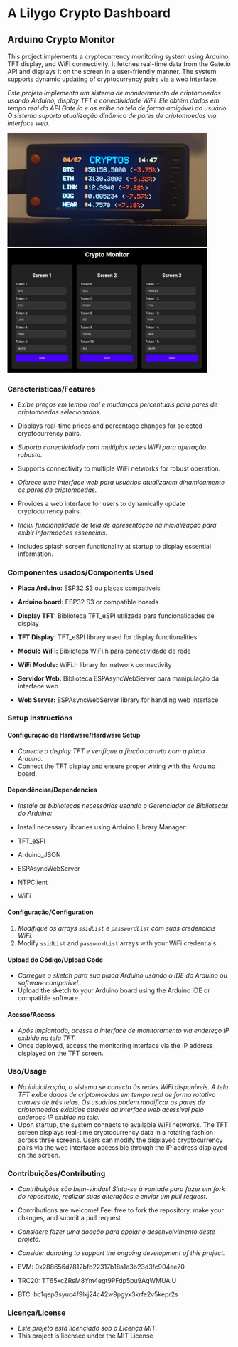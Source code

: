 # A Lilygo Crypto Dashboard

## Arduino Crypto Monitor

This project implements a cryptocurrency monitoring system using Arduino, TFT display, and WiFi connectivity. It fetches real-time data from the Gate.io API and displays it on the screen in a user-friendly manner. The system supports dynamic updating of cryptocurrency pairs via a web interface.

*Este projeto implementa um sistema de monitoramento de criptomoedas usando Arduino, display TFT e conectividade WiFi. Ele obtém dados em tempo real da API Gate.io e os exibe na tela de forma amigável ao usuário. O sistema suporta atualização dinâmica de pares de criptomoedas via interface web.*

<img src="https://github.com/guilhermegiorgi/crypto_dashboard_lilygo/blob/main/lilygo_dashboard1.jpg?raw=true" width="450"><img src="https://github.com/guilhermegiorgi/crypto_dashboard_lilygo/blob/main/lilygo_dashboard2.jpg?raw=true" width="450">

### Características/Features

- *Exibe preços em tempo real e mudanças percentuais para pares de criptomoedas selecionados.*
- Displays real-time prices and percentage changes for selected cryptocurrency pairs.

- *Suporta conectividade com múltiplas redes WiFi para operação robusta.*
- Supports connectivity to multiple WiFi networks for robust operation.

- *Oferece uma interface web para usuários atualizarem dinamicamente os pares de criptomoedas.*
- Provides a web interface for users to dynamically update cryptocurrency pairs.

- *Inclui funcionalidade de tela de apresentação na inicialização para exibir informações essenciais.*
- Includes splash screen functionality at startup to display essential information.

### Componentes usados/Components Used

- **Placa Arduino:** ESP32 S3 ou placas compatíveis
- **Arduino board:** ESP32 S3 or compatible boards

- **Display TFT:** Biblioteca TFT_eSPI utilizada para funcionalidades de display
- **TFT Display:** TFT_eSPI library used for display functionalities

- **Módulo WiFi:** Biblioteca WiFi.h para conectividade de rede
- **WiFi Module:** WiFi.h library for network connectivity

- **Servidor Web:** Biblioteca ESPAsyncWebServer para manipulação da interface web
- **Web Server:** ESPAsyncWebServer library for handling web interface


### Setup Instructions

#### Configuração de Hardware/Hardware Setup

- *Conecte o display TFT e verifique a fiação correta com a placa Arduino.*
- Connect the TFT display and ensure proper wiring with the Arduino board.

#### Dependências/Dependencies

- *Instale as bibliotecas necessárias usando o Gerenciador de Bibliotecas do Arduino:*
- Install necessary libraries using Arduino Library Manager:

- TFT_eSPI
- Arduino_JSON
- ESPAsyncWebServer
- NTPClient
- WiFi

#### Configuração/Configuration

1. *Modifique os arrays `ssidList` e `passwordList` com suas credenciais WiFi.*
1. Modify `ssidList` and `passwordList` arrays with your WiFi credentials.

#### Upload do Código/Upload Code

- *Carregue o sketch para sua placa Arduino usando o IDE do Arduino ou software compatível.*
- Upload the sketch to your Arduino board using the Arduino IDE or compatible software.

#### Acesso/Access

- *Após implantado, acesse a interface de monitoramento via endereço IP exibido na tela TFT.*
- Once deployed, access the monitoring interface via the IP address displayed on the TFT screen.

### Uso/Usage

- *Na inicialização, o sistema se conecta às redes WiFi disponíveis. A tela TFT exibe dados de criptomoedas em tempo real de forma rotativa através de três telas. Os usuários podem modificar os pares de criptomoedas exibidos através da interface web acessível pelo endereço IP exibido na tela.*
- Upon startup, the system connects to available WiFi networks. The TFT screen displays real-time cryptocurrency data in a rotating fashion across three screens. Users can modify the displayed cryptocurrency pairs via the web interface accessible through the IP address displayed on the screen.

### Contribuições/Contributing

- *Contribuições são bem-vindas! Sinta-se à vontade para fazer um fork do repositório, realizar suas alterações e enviar um pull request.*
- Contributions are welcome! Feel free to fork the repository, make your changes, and submit a pull request.

- *Considere fazer uma doação para apoiar o desenvolvimento deste projeto.*
- *Consider donating to support the ongoing development of this project.* 

- EVM: 0x288656d7812bfb22317b18a1e3b23d3fc904ee70
- TRC20: TT65xcZRsM8Ym4egt9PFdp5pu9AqWMUAiU 
- BTC: bc1qep3syuc4f9lkj24c42w9pgyx3krfe2v5kepr2s

### Licença/License

- *Este projeto está licenciado sob a Licença MIT.*
- This project is licensed under the MIT License 
